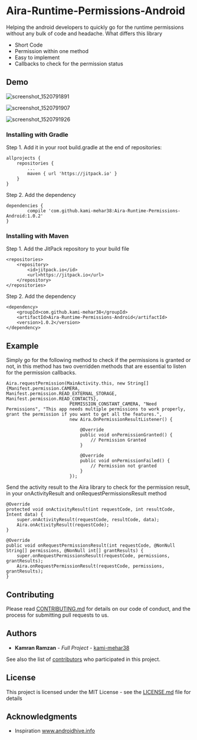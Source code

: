 # Aira-Runtime-Permissions-Android
Helping the android developers to quickly go for the runtime permissions without any bulk of code and headache.
What differs this library
* Short Code
* Permission within one method
* Easy to implement
* Callbacks to check for the permission status

## Demo

![screenshot_1520791891](https://user-images.githubusercontent.com/19648192/37256829-f663a880-2581-11e8-9d55-fa69c37a2054.png)

![screenshot_1520791907](https://user-images.githubusercontent.com/19648192/37256838-1e02bb4c-2582-11e8-8a6f-6dfde1e078b0.png)

![screenshot_1520791926](https://user-images.githubusercontent.com/19648192/37256850-316125ca-2582-11e8-8e17-17cbc148794e.png)

### Installing with Gradle

Step 1. Add it in your root build.gradle at the end of repositories:

	allprojects {
		repositories {
			...
			maven { url 'https://jitpack.io' }
		}
	}
Step 2. Add the dependency

	dependencies {
	        compile 'com.github.kami-mehar38:Aira-Runtime-Permissions-Android:1.0.2'
	}

### Installing with Maven

Step 1. Add the JitPack repository to your build file

	<repositories>
		<repository>
		    <id>jitpack.io</id>
		    <url>https://jitpack.io</url>
		</repository>
	</repositories>
  
Step 2. Add the dependency

	<dependency>
	    <groupId>com.github.kami-mehar38</groupId>
	    <artifactId>Aira-Runtime-Permissions-Android</artifactId>
	    <version>1.0.2</version>
	</dependency>

## Example

Simply go for the following method to check if the permissions is granted or not, in this method has two overridden methods that are essential to listen for the permission callbacks.

    Aira.requestPermission(MainActivity.this, new String[]{Manifest.permission.CAMERA, Manifest.permission.READ_EXTERNAL_STORAGE, Manifest.permission.READ_CONTACTS},
                            PERMISSION_CONSTANT_CAMERA, "Need Permissions", "This app needs multiple permissions to work properly, grant the permission if you want to get all the features.",
                            new Aira.OnPermissionResultListener() {
                            
                                @Override
                                public void onPermissionGranted() {
                                    // Permission Granted
                                }

                                @Override
                                public void onPermissionFailed() {
                                    // Permission not granted
                                }
                            });
                            
                            
Send the activity result to the Aira library to check for the permission result, in your onActivityResult and onRequestPermissionsResult method

    @Override
    protected void onActivityResult(int requestCode, int resultCode, Intent data) {
        super.onActivityResult(requestCode, resultCode, data);
        Aira.onActivityResult(requestCode);
    }
    
    @Override
    public void onRequestPermissionsResult(int requestCode, @NonNull String[] permissions, @NonNull int[] grantResults) {
        super.onRequestPermissionsResult(requestCode, permissions, grantResults);
        Aira.onRequestPermissionResult(requestCode, permissions, grantResults);
    }

## Contributing

Please read [CONTRIBUTING.md](https://github.com/kami-mehar38/Aira-Runtime-Permissions-Android) for details on our code of conduct, and the process for submitting pull requests to us.


## Authors

* **Kamran Ramzan** - *Full Project* - [kami-mehar38](https://github.com/kami-mehar38)

See also the list of [contributors](https://github.com/your/project/contributors) who participated in this project.

## License

This project is licensed under the MIT License - see the [LICENSE.md](https://github.com/kami-mehar38/Aira-Runtime-Permissions-Android/blob/master/LICENSE) file for details

## Acknowledgments
* Inspiration www.androidhive.info
